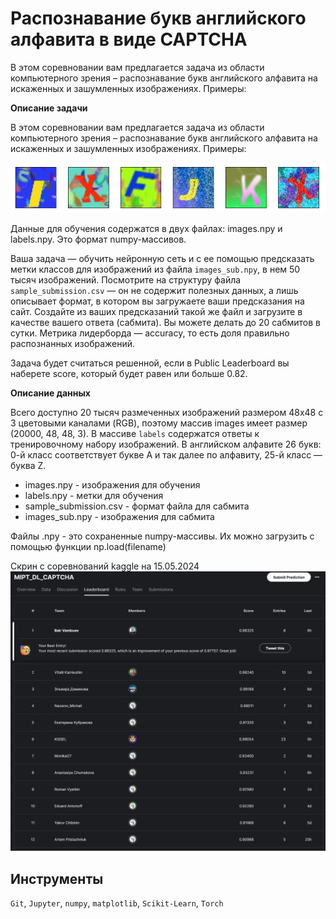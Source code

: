 # Распознавание букв английского алфавита в виде CAPTCHA

В этом соревновании вам предлагается задача из области компьютерного зрения – распознавание букв английского алфавита на искаженных и зашумленных изображениях. Примеры:

**Описание задачи**

В этом соревновании вам предлагается задача из области компьютерного зрения – распознавание букв английского алфавита на искаженных и зашумленных изображениях. Примеры:

![Пример](./other/inbox.png)

Данные для обучения содержатся в двух файлах: images.npy и labels.npy. Это формат numpy-массивов.

Ваша задача — обучить нейронную сеть и с ее помощью предсказать метки классов для изображений из файла `images_sub.npy`, в нем 50 тысяч изображений. Посмотрите на структуру файла `sample_submission.csv` — он не содержит полезных данных, а лишь описывает формат, в котором вы загружаете ваши предсказания на сайт. Создайте из ваших предсказаний такой же файл и загрузите в качестве вашего ответа (сабмита). Вы можете делать до 20 сабмитов в сутки.
Метрика лидерборда — accuracy, то есть доля правильно распознанных изображений.

Задача будет считаться решенной, если в Public Leaderboard вы наберете score, который будет равен или больше 0.82.

**Описание данных**

Всего доступно 20 тысяч размеченных изображений размером 48x48 с 3 цветовыми каналами (RGB), поэтому массив images имеет размер (20000, 48, 48, 3). В массиве `labels` содержатся ответы к тренировочному набору изображений. В английском алфавите 26 букв: 0-й класс соответствует букве А и так далее по алфавиту, 25-й класс — буква Z.

- images.npy - изображения для обучения
- labels.npy - метки для обучения
- sample_submission.csv - формат файла для сабмита
- images_sub.npy - изображения для сабмита

Файлы .npy - это сохраненные numpy-массивы. Их можно загрузить с помощью функции np.load(filename)

Скрин с соревнований kaggle на 15.05.2024
![Таблица с kaggle](other/screenshot.png)

## Инструменты
`Git`, `Jupyter`, `numpy`, `matplotlib`, `Scikit-Learn`, `Torch`

